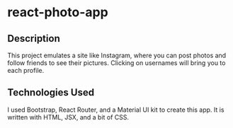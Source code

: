 # react-photo-app

## Description
This project emulates a site like Instagram, where you can post photos and follow friends to see their pictures. Clicking on usernames will bring you to each profile. 

## Technologies Used
I used Bootstrap, React Router, and a Material UI kit to create this app. It is written with HTML, JSX, and a bit of CSS.

